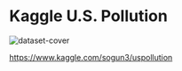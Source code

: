 # Kaggle U.S. Pollution
![dataset-cover](https://user-images.githubusercontent.com/37275728/198901751-79133990-37e2-4832-a698-3697dce69f50.jpeg)

https://www.kaggle.com/sogun3/uspollution

